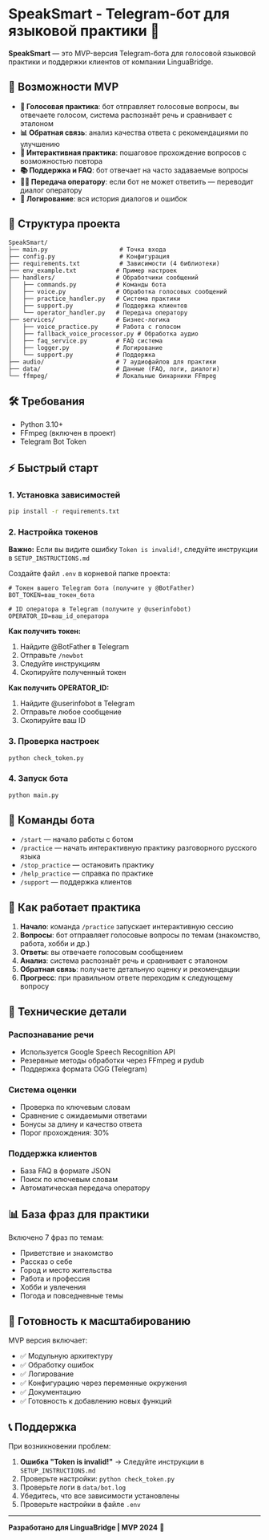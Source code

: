 # SpeakSmart - Telegram-бот для языковой практики 🎯

**SpeakSmart** — это MVP-версия Telegram-бота для голосовой языковой практики и поддержки клиентов от компании LinguaBridge.

## 🚀 Возможности MVP

- **🎤 Голосовая практика**: бот отправляет голосовые вопросы, вы отвечаете голосом, система распознаёт речь и сравнивает с эталоном
- **📊 Обратная связь**: анализ качества ответа с рекомендациями по улучшению
- **🔄 Интерактивная практика**: пошаговое прохождение вопросов с возможностью повтора
- **📚 Поддержка и FAQ**: бот отвечает на часто задаваемые вопросы
- **👨‍💼 Передача оператору**: если бот не может ответить — переводит диалог оператору
- **📝 Логирование**: вся история диалогов и ошибок

## 📂 Структура проекта

```
SpeakSmart/
├── main.py                    # Точка входа
├── config.py                  # Конфигурация
├── requirements.txt           # Зависимости (4 библиотеки)
├── env_example.txt           # Пример настроек
├── handlers/                 # Обработчики сообщений
│   ├── commands.py           # Команды бота
│   ├── voice.py              # Обработка голосовых сообщений
│   ├── practice_handler.py   # Система практики
│   ├── support.py            # Поддержка клиентов
│   └── operator_handler.py   # Передача оператору
├── services/                 # Бизнес-логика
│   ├── voice_practice.py     # Работа с голосом
│   ├── fallback_voice_processor.py # Обработка аудио
│   ├── faq_service.py        # FAQ система
│   ├── logger.py             # Логирование
│   └── support.py            # Поддержка
├── audio/                    # 7 аудиофайлов для практики
├── data/                     # Данные (FAQ, логи, диалоги)
└── ffmpeg/                   # Локальные бинарники FFmpeg
```

## 🛠️ Требования

- Python 3.10+
- FFmpeg (включен в проект)
- Telegram Bot Token

## ⚡ Быстрый старт

### 1. Установка зависимостей
```bash
pip install -r requirements.txt
```

### 2. Настройка токенов

**Важно:** Если вы видите ошибку `Token is invalid!`, следуйте инструкции в `SETUP_INSTRUCTIONS.md`

Создайте файл `.env` в корневой папке проекта:

```env
# Токен вашего Telegram бота (получите у @BotFather)
BOT_TOKEN=ваш_токен_бота

# ID оператора в Telegram (получите у @userinfobot)
OPERATOR_ID=ваш_id_оператора
```

**Как получить токен:**
1. Найдите @BotFather в Telegram
2. Отправьте `/newbot`
3. Следуйте инструкциям
4. Скопируйте полученный токен

**Как получить OPERATOR_ID:**
1. Найдите @userinfobot в Telegram
2. Отправьте любое сообщение
3. Скопируйте ваш ID

### 3. Проверка настроек
```bash
python check_token.py
```

### 4. Запуск бота
```bash
python main.py
```

## 📝 Команды бота

- `/start` — начало работы с ботом
- `/practice` — начать интерактивную практику разговорного русского языка
- `/stop_practice` — остановить практику
- `/help_practice` — справка по практике
- `/support` — поддержка клиентов

## 🎯 Как работает практика

1. **Начало**: команда `/practice` запускает интерактивную сессию
2. **Вопросы**: бот отправляет голосовые вопросы по темам (знакомство, работа, хобби и др.)
3. **Ответы**: вы отвечаете голосовым сообщением
4. **Анализ**: система распознаёт речь и сравнивает с эталоном
5. **Обратная связь**: получаете детальную оценку и рекомендации
6. **Прогресс**: при правильном ответе переходим к следующему вопросу

## 🔧 Технические детали

### Распознавание речи
- Используется Google Speech Recognition API
- Резервные методы обработки через FFmpeg и pydub
- Поддержка формата OGG (Telegram)

### Система оценки
- Проверка по ключевым словам
- Сравнение с ожидаемыми ответами
- Бонусы за длину и качество ответа
- Порог прохождения: 30%

### Поддержка клиентов
- База FAQ в формате JSON
- Поиск по ключевым словам
- Автоматическая передача оператору

## 📊 База фраз для практики

Включено 7 фраз по темам:
- Приветствие и знакомство
- Рассказ о себе
- Город и место жительства
- Работа и профессия
- Хобби и увлечения
- Погода и повседневные темы

## 🚀 Готовность к масштабированию

MVP версия включает:
- ✅ Модульную архитектуру
- ✅ Обработку ошибок
- ✅ Логирование
- ✅ Конфигурацию через переменные окружения
- ✅ Документацию
- ✅ Готовность к добавлению новых функций

## 📞 Поддержка

При возникновении проблем:
1. **Ошибка "Token is invalid!"** → Следуйте инструкции в `SETUP_INSTRUCTIONS.md`
2. Проверьте настройки: `python check_token.py`
3. Проверьте логи в `data/bot.log`
4. Убедитесь, что все зависимости установлены
5. Проверьте настройки в файле `.env`

---

**Разработано для LinguaBridge | MVP 2024** 🎯 